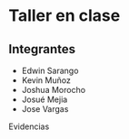 # Taller en clase

## Integrantes
- Edwin Sarango
- Kevin Muñoz
- Joshua Morocho
- Josué Mejia
- Jose Vargas

Evidencias
